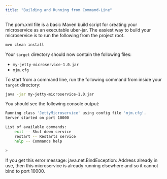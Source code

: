 ```yaml
---
title: "Building and Running from Command-Line"
---
```


The pom.xml file is a basic Maven build script for creating your microservice as an executable uber-jar.
The easiest way to build your microservice is to run the following from the project root.

```bash
mvn clean install
```

Your `target` directory should now contain the following files:

- `my-jetty-microservice-1.0.jar`
- `mjm.cfg`

To start from a command line, run the following command from inside your `target` directory:

```bash
java -jar my-jetty-microservice-1.0.jar
```

You should see the following console output:

```bash
Running class 'JettyMicroservice' using config file 'mjm.cfg'.
Server started on port 10000

List of available commands:
    exit -- Shut down service
    restart -- Restarts service
    help -- Commands help

>
```

If you get this error message: java.net.BindException: Address already in use, then this microservice is already running elsewhere and so it cannot bind to port 10000.
